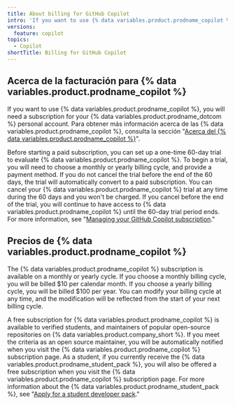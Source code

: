 ```yaml
---
title: About billing for GitHub Copilot
intro: 'If you want to use {% data variables.product.prodname_copilot %}, you need a subscription for your {% data variables.product.prodname_dotcom %} account.'
versions:
  feature: copilot
topics:
  - Copilot
shortTitle: Billing for GitHub Copilot
---
```


## Acerca de la facturación para {% data variables.product.prodname_copilot %}

If you want to use {% data variables.product.prodname_copilot %}, you will need a subscription for your {% data variables.product.prodname_dotcom %} personal account. Para obtener más información acerca de las {% data variables.product.prodname_copilot %}, consulta la sección "[Acerca del {% data variables.product.prodname_copilot %}](/en/copilot/overview-of-github-copilot/about-github-copilot)".

Before starting a paid subscription, you can set up a one-time 60-day trial to evaluate {% data variables.product.prodname_copilot %}. To begin a trial, you will need to choose a monthly or yearly billing cycle, and provide a payment method. If you do not cancel the trial before the end of the 60 days, the trial will automatically convert to a paid subscription. You can cancel your {% data variables.product.prodname_copilot %} trial at any time during the 60 days and you won't be charged. If you cancel before the end of the trial, you will continue to have access to {% data variables.product.prodname_copilot %} until the 60-day trial period ends. For more information, see "[Managing your GitHub Copilot subscription](/en/billing/managing-billing-for-github-copilot/managing-your-github-copilot-subscription)."

## Precios de {% data variables.product.prodname_copilot %}

The {% data variables.product.prodname_copilot %} subscription is available on a monthly or yearly cycle. If you choose a monthly billing cycle, you will be billed $10 per calendar month. If you choose a yearly billing cycle, you will be billed $100 per year. You can modify your billing cycle at any time, and the modification will be reflected from the start of your next billing cycle.

A free subscription for {% data variables.product.prodname_copilot %} is available to verified students, and maintainers of popular open-source repositories on {% data variables.product.company_short %}. If you meet the criteria as an open source maintainer, you will be automatically notified when you visit the {% data variables.product.prodname_copilot %} subscription page. As a student, if you currently receive the {% data variables.product.prodname_student_pack %}, you will also be offered a free subscription when you visit the {% data variables.product.prodname_copilot %} subscription page. For more information about the {% data variables.product.prodname_student_pack %}, see "[Apply for a student developer pack](/free-pro-team@latest/education/explore-the-benefits-of-teaching-and-learning-with-github-education/use-github-for-your-schoolwork/apply-for-a-student-developer-pack)."
